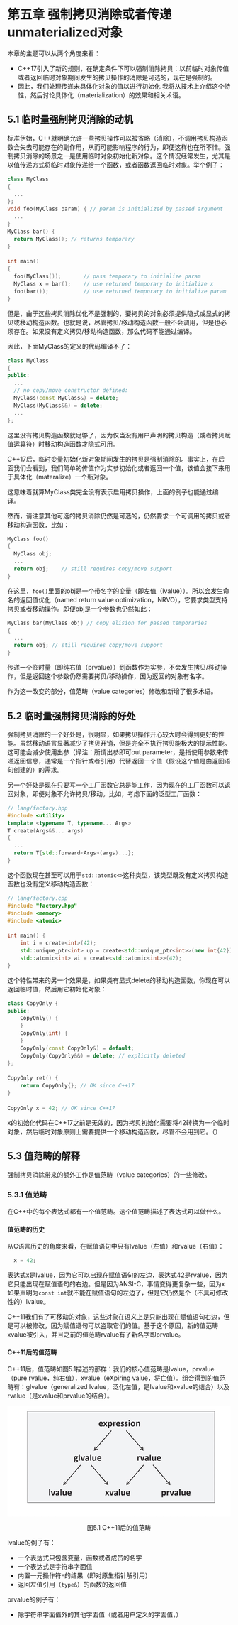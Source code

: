 # 第五章 强制拷贝消除或者传递unmaterialized对象
本章的主题可以从两个角度来看：
+ C++17引入了新的规则，在确定条件下可以强制消除拷贝：以前临时对象传值或者返回临时对象期间发生的拷贝操作的消除是可选的，现在是强制的。
+ 因此，我们处理传递未具体化对象的值以进行初始化
我将从技术上介绍这个特性，然后讨论具体化（materialization）的效果和相关术语。

## 5.1 临时量强制拷贝消除的动机
标准伊始，C++就明确允许一些拷贝操作可以被省略（消除），不调用拷贝构造函数会失去可能存在的副作用，从而可能影响程序的行为，即便这样也在所不惜。强制拷贝消除的场景之一是使用临时对象初始化新对象。这个情况经常发生，尤其是以值传递方式将临时对象传递给一个函数，或者函数返回临时对象。举个例子：
```cpp
class MyClass
{
  ...
};
void foo(MyClass param) { // param is initialized by passed argument
  ...
}
MyClass bar() {
  return MyClass(); // returns temporary
}

int main()
{
  foo(MyClass());       // pass temporary to initialize param
  MyClass x = bar();    // use returned temporary to initialize x
  foo(bar());           // use returned temporary to initialize param
}
```
但是，由于这些拷贝消除优化不是强制的，要拷贝的对象必须提供隐式或显式的拷贝或移动构造函数。也就是说，尽管拷贝/移动构造函数一般不会调用，但是也必须存在。如果没有定义拷贝/移动构造函数，那么代码不能通过编译。

因此，下面MyClass的定义的代码编译不了：
```cpp
class MyClass
{
public:
  ...
  // no copy/move constructor defined:
  MyClass(const MyClass&) = delete;
  MyClass(MyClass&&) = delete;
  ...
};
```
这里没有拷贝构造函数就足够了，因为仅当没有用户声明的拷贝构造（或者拷贝赋值运算符）时移动构造函数才隐式可用。

C++17后，临时变量初始化新对象期间发生的拷贝是强制消除的。事实上，在后面我们会看到，我们简单的传值作为实参初始化或者返回一个值，该值会接下来用于具体化（materalize）一个新对象。

这意味着就算MyClass类完全没有表示启用拷贝操作，上面的例子也能通过编译。

然而，请注意其他可选的拷贝消除仍然是可选的，仍然要求一个可调用的拷贝或者移动构造函数，比如：
```cpp
MyClass foo()
{
  MyClass obj;
  ...
  return obj;    // still requires copy/move support
}
```
在这里，`foo()`里面的obj是一个带名字的变量（即左值（lvalue））。所以会发生命名的返回值优化（named return value optimization，NRVO），它要求类型支持拷贝或者移动操作。即便obj是一个参数也仍然如此：
```cpp
MyClass bar(MyClass obj) // copy elision for passed temporaries
{
  ...
  return obj; // still requires copy/move support
}
```
传递一个临时量（即纯右值（prvalue））到函数作为实参，不会发生拷贝/移动操作，但是返回这个参数仍然需要拷贝/移动操作，因为返回的对象有名字。

作为这一改变的部分，值范畴（value categories）修改和新增了很多术语。

## 5.2 临时量强制拷贝消除的好处
强制拷贝消除的一个好处是，很明显，如果拷贝操作开心较大时会得到更好的性能。虽然移动语言显著减少了拷贝开销，但是完全不执行拷贝能极大的提示性能。这可能会减少使用出参（译注：所谓出参即可out parameter，是指使用参数来传递返回信息，通常是一个指针或者引用）代替返回一个值（假设这个值是由返回语句创建的）的需求。

另一个好处是现在只要写一个工厂函数它总是能工作，因为现在的工厂函数可以返回对象，即便对象不允许拷贝/移动。比如，考虑下面的泛型工厂函数：
```cpp
// lang/factory.hpp
#include <utility>
template <typename T, typename... Args>
T create(Args&&... args)
{
  ...
  return T{std::forward<Args>(args)...};
}
```
这个函数现在甚至可以用于`std::atomic<>`这种类型，该类型既没有定义拷贝构造函数也没有定义移动构造函数：
```cpp
// lang/factory.cpp
#include "factory.hpp" 
#include <memory>
#include <atomic>

int main() {
    int i = create<int>(42);
    std::unique_ptr<int> up = create<std::unique_ptr<int>>(new int{42});
    std::atomic<int> ai = create<std::atomic<int>>(42);
}
```
这个特性带来的另一个效果是，如果类有显式delete的移动构造函数，你现在可以返回临时值，然后用它初始化对象：
```cpp
class CopyOnly {
public:
    CopyOnly() {
    }
    CopyOnly(int) {
    }
    CopyOnly(const CopyOnly&) = default;
    CopyOnly(CopyOnly&&) = delete; // explicitly deleted
};

CopyOnly ret() {
    return CopyOnly{}; // OK since C++17
}

CopyOnly x = 42; // OK since C++17
```
x的初始化代码在C++17之前是无效的，因为拷贝初始化需要将42转换为一个临时对象，然后临时对象原则上需要提供一个移动构造函数，尽管不会用到它。（）

## 5.3 值范畴的解释
强制拷贝消除带来的额外工作是值范畴（value categories）的一些修改。

### 5.3.1 值范畴
在C++中的每个表达式都有一个值范畴。这个值范畴描述了表达式可以做什么。

#### 值范畴的历史
从C语言历史的角度来看，在赋值语句中只有lvalue（左值）和rvalue（右值）：
```cpp
  x = 42;
```
表达式x是lvalue，因为它可以出现在赋值语句的左边，表达式42是rvalue，因为它只能出现在赋值语句的右边。但是因为ANSI-C，事情变得更复杂一些，因为x如果声明为`const int`就不能在赋值语句的左边了，但是它仍然是个（不具可修改性的）lvalue。

C++11我们有了可移动的对象，这些对象在语义上是只能出现在赋值语句右边，但是可以被修改，因为赋值语句可以盗取它们的值。基于这个原因，新的值范畴xvalue被引入，并且之前的值范畴rvalue有了新名字即prvalue。

#### C++11后的值范畴
C++11后，值范畴如图5.1描述的那样：我们的核心值范畴是lvalue，prvalue（pure rvalue，纯右值），xvalue（eXpiring value，将亡值）。组合得到的值范畴有：glvalue（generalized lvalue，泛化左值，是lvalue和xvalue的结合）以及rvalue（是xvalue和prvalue的结合）。

<img src="../public/fig5-1.jpg" align="center"/>
<p align="center">图5.1 C++11后的值范畴</p>

lvalue的例子有：
+ 一个表达式只包含变量，函数或者成员的名字
+ 一个表达式是字符串字面值
+ 内置一元操作符`*`的结果（即对原生指针解引用）
+ 返回左值引用（`type&`）的函数的返回值

prvalue的例子有：
+ 除字符串字面值外的其他字面值（或者用户定义的字面值，）